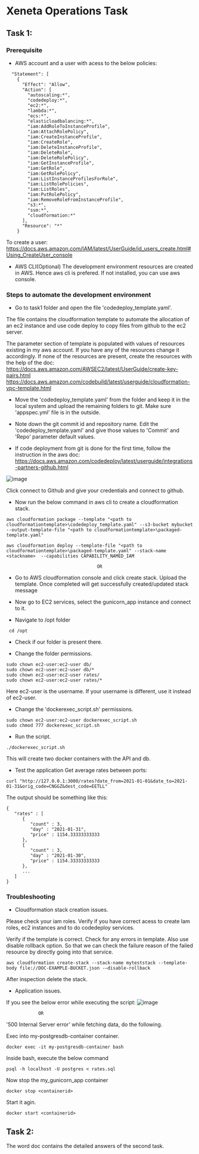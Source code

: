 # Xeneta Operations Task

## Task 1:

### Prerequisite
* AWS account and a user with acess to the below policies:
```
  "Statement": [
    {
      "Effect": "Allow",
      "Action": [
        "autoscaling:*",
        "codedeploy:*",
        "ec2:*",
        "lambda:*",
        "ecs:*",
        "elasticloadbalancing:*",
        "iam:AddRoleToInstanceProfile",
        "iam:AttachRolePolicy",
        "iam:CreateInstanceProfile",
        "iam:CreateRole",
        "iam:DeleteInstanceProfile",
        "iam:DeleteRole",
        "iam:DeleteRolePolicy",
        "iam:GetInstanceProfile",
        "iam:GetRole",
        "iam:GetRolePolicy",
        "iam:ListInstanceProfilesForRole",
        "iam:ListRolePolicies",
        "iam:ListRoles",
        "iam:PutRolePolicy",
        "iam:RemoveRoleFromInstanceProfile",
        "s3:*",
        "ssm:*",
		"cloudformation:*"
      ],
      "Resource": "*"
    }    

```
To create a user: https://docs.aws.amazon.com/IAM/latest/UserGuide/id_users_create.html#Using_CreateUser_console

* AWS CLI(Optional)
The development environment resources are created in AWS. Hence aws cli is prefered. If not installed, you can use aws console.

### Steps to automate the development environment

* Go to task1 folder and open the file 'codedeploy_template.yaml'. 

The file contains the cloudformation template to automate the allocation of an ec2 instance and use code deploy to copy files from github to the ec2 server.

The parameter section of template is populated with values of resources existing in my aws account. If you have any of the resources change it accordingly.
If none of the resources are present, create the resources with the help of the doc:
https://docs.aws.amazon.com/AWSEC2/latest/UserGuide/create-key-pairs.html
https://docs.aws.amazon.com/codebuild/latest/userguide/cloudformation-vpc-template.html

* Move the 'codedeploy_template.yaml' from the folder and keep it in the local system and upload the remaining folders to git. Make sure 'appspec.yml' file is in the outside.

* Note down the git commit id and repository name. Edit the 'codedeploy_template.yaml' and give those values to 'Commit' and 'Repo' parameter default values.

* If code deployment from git is done for the first time, follow the instruction in the aws doc: https://docs.aws.amazon.com/codedeploy/latest/userguide/integrations-partners-github.html

![image](https://user-images.githubusercontent.com/74228590/205670671-7ec0e80e-6824-443d-9004-f6b0879384d4.png)

Click connect to Github and give your credentials and connect to github.

* Now run the below command in aws cli to create a cloudformation stack.

```
aws cloudformation package --template "<path to cloudformationtemplate>\codedeploy_template.yaml" --s3-bucket mybucket --output-template-file "<path to cloudformationtemplate>\packaged-template.yaml"

aws cloudformation deploy --template-file "<path to cloudformationtemplate>\packaged-template.yaml" --stack-name <stackname>  --capabilities CAPABILITY_NAMED_IAM
```

                                      OR
									  
* Go to AWS cloudformation console and click create stack. Upload the template.
Once completed will get successfully created/updated stack message

* Now go to EC2 services, select the gunicorn_app instance and connect to it.

* Navigate to /opt folder
```
 cd /opt
```

* Check if our folder is present there. 

* Change the folder permissions.

```
sudo chown ec2-user:ec2-user db/
sudo chown ec2-user:ec2-user db/*
sudo chown ec2-user:ec2-user rates/
sudo chown ec2-user:ec2-user rates/*
```

Here ec2-user is the username. If your username is different, use it instead of ec2-user.

* Change the 'dockerexec_script.sh' permissions.
```
sudo chown ec2-user:ec2-user dockerexec_script.sh
sudo chmod 777 dockerexec_script.sh
```

* Run the script.
```
./dockerexec_script.sh
```
This will create two docker containers with the API and db.

* Test the application
Get average rates between ports:
```
curl "http://127.0.0.1:3000/rates?date_from=2021-01-01&date_to=2021-01-31&orig_code=CNGGZ&dest_code=EETLL"
```

The output should be something like this:
```
{
   "rates" : [
      {
         "count" : 3,
         "day" : "2021-01-31",
         "price" : 1154.33333333333
      },
      {
         "count" : 3,
         "day" : "2021-01-30",
         "price" : 1154.33333333333
      },
      ...
   ]
}
```

### Troubleshooting

* Cloudformation stack creation issues.

Please check your iam roles. Verify if you have correct acess to create Iam roles, ec2 instances and to do codedeploy services.

Verify if the template is correct. Check for any errors in template. Also use disable rollback option. So that we can check the failure reason of the failed resource by directly going into that service.
```
aws cloudformation create-stack --stack-name myteststack --template-body file://DOC-EXAMPLE-BUCKET.json -–disable-rollback 
```
After inspection delete the stack.

* Application issues.

If you see the below error while executing the script:
![image](https://user-images.githubusercontent.com/74228590/205720515-a2b4d3d2-a106-4f6a-8be7-70e6aa2fee60.png)


                OR
				
'500 Internal Server error' while fetching data, do the following.


Exec into my-postgresdb-container container.

```
docker exec -it my-postgresdb-container bash
```

Inside bash, execute the below command
```
psql -h localhost -U postgres < rates.sql
```

Now stop the my_gunicorn_app container
```
docker stop <containerid>
```

Start it agin.
```
docker start <containerid>
```

## Task 2:

The word doc contains the detailed answers of the second task.

